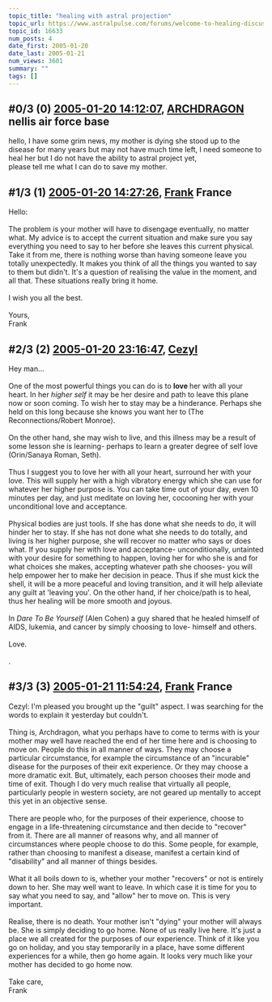 ```yaml
---
topic_title: "healing with astral projection"
topic_url: https://www.astralpulse.com/forums/welcome-to-healing-discussions!/healing-with-astral-projection
topic_id: 16633
num_posts: 4
date_first: 2005-01-20
date_last: 2005-01-21
num_views: 3601
summary: ""
tags: []
---
```


## \#0/3 (0) [2005-01-20 14:12:07](https://www.astralpulse.com/forums/index.php?msg=143937), [ARCHDRAGON](https://www.astralpulse.com/forums/profile/?u=8060) nellis air force base ##
<section>
hello, I have some grim news, my mother is dying she stood up to the disease for many years but may not have much time left, I need someone to heal her but I do not have the ability to astral project yet,
<br>
please tell me what I can do to save my mother.
</section>

## \#1/3 (1) [2005-01-20 14:27:26](https://www.astralpulse.com/forums/index.php?msg=143945), [Frank](https://www.astralpulse.com/forums/profile/?u=359) France ##
<section>
Hello:
<br>
<br>
The problem is your mother will have to disengage eventually, no matter what. My advice is to accept the current situation and make sure you say everything you need to say to her before she leaves this current physical. Take it from me, there is nothing worse than having someone leave you totally unexpectedly. It makes you think of all the things you wanted to say to them but didn't. It's a question of realising the value in the moment, and all that. These situations really bring it home.
<br>
<br>
I wish you all the best.
<br>
<br>
Yours,
<br>
Frank
</section>

## \#2/3 (2) [2005-01-20 23:16:47](https://www.astralpulse.com/forums/index.php?msg=144051), [Cezyl](https://www.astralpulse.com/forums/profile/?u=3699)  ##
<section>
Hey man...
<br>
<br>
One of the most powerful things you can do is to
<b>
 love
</b>
her with all your heart. In her
<i>
 higher self
</i>
it may be her desire and path to leave this plane now or soon coming. To wish her to stay may be a hinderance. Perhaps she held on this long because she knows you want her to (The Reconnections/Robert Monroe).
<br>
<br>
On the other hand, she may wish to live, and this illness may be a result of some lesson she is learning- perhaps to learn a greater degree of self love (Orin/Sanaya Roman, Seth).
<br>
<br>
Thus I suggest you to love her with all your heart, surround her with your love. This will supply her with a high vibratory energy which she can use for whatever her higher purpose is. You can take time out of your day, even 10 minutes per day, and just meditate on loving her, cocooning her with your unconditional love and acceptance.
<br>
<br>
Physical bodies are just tools. If she has done what she needs to do, it will hinder her to stay. If she has not done what she needs to do totally, and living is her higher purpose, she will recover no matter who says or does what. If you supply her with love and acceptance- unconditionally, untainted with your desire for something to happen, loving her for who she is and for what choices she makes, accepting whatever path she chooses- you will help empower her to make her decision in peace. Thus if she must kick the shell, it will be a more peaceful and loving transition, and it will help alleviate any guilt at 'leaving you'. On the other hand, if her choice/path is to heal, thus her healing will be more smooth and joyous.
<br>
<br>
In
<i>
 Dare To Be Yourself
</i>
(Alen Cohen) a guy shared that he healed himself of AIDS, lukemia, and cancer by simply choosing to love- himself and others.
<br>
<br>
Love.
<br>
<br>
.
</section>

## \#3/3 (3) [2005-01-21 11:54:24](https://www.astralpulse.com/forums/index.php?msg=144170), [Frank](https://www.astralpulse.com/forums/profile/?u=359) France ##
<section>
Cezyl: I'm pleased you brought up the "guilt" aspect. I was searching for the words to explain it yesterday but couldn't.
<br>
<br>
Thing is, Archdragon, what you perhaps have to come to terms with is your mother may well have reached the end of her time here and is choosing to move on. People do this in all manner of ways. They may choose a particular circumstance, for example the circumstance of an "incurable" disease for the purposes of their exit experience. Or they may choose a more dramatic exit. But, ultimately, each person chooses their mode and time of exit. Though I do very much realise that virtually all people, particularly people in western society, are not geared up mentally to accept this yet in an objective sense.
<br>
<br>
There are people who, for the purposes of their experience, choose to engage in a life-threatening circumstance and then decide to "recover" from it. There are all manner of reasons why, and all manner of circumstances where people choose to do this. Some people, for example, rather than choosing to manifest a disease, manifest a certain kind of "disability" and all manner of things besides.
<br>
<br>
What it all boils down to is, whether your mother "recovers" or not is entirely down to her. She may well want to leave. In which case it is time for you to say what you need to say, and "allow" her to move on. This is very important.
<br>
<br>
Realise, there is no death. Your mother isn't "dying" your mother will always be. She is simply deciding to go home. None of us really live here. It's just a place we all created for the purposes of our experience. Think of it like you go on holiday, and you stay temporarily in a place, have some different experiences for a while, then go home again. It looks very much like your mother has decided to go home now.
<br>
<br>
Take care,
<br>
Frank
</section>